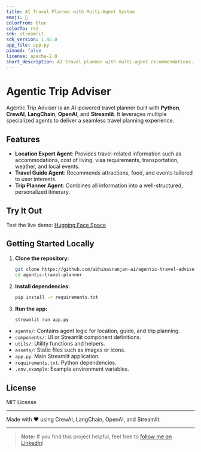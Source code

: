 ```yaml
---
title: AI Travel Planner with Multi-Agent System
emoji: 🐨
colorFrom: blue	
colorTo: red
sdk: streamlit
sdk_version: 1.42.0
app_file: app.py	
pinned: false	
license: apache-2.0
short_description: AI travel planner with multi-agent recommendations.
---
```


# Agentic Trip Adviser

Agentic Trip Adviser is an AI-powered travel planner built with **Python**, **CrewAI**, **LangChain**, **OpenAI**, and **Streamlit**. It leverages multiple specialized agents to deliver a seamless travel planning experience.

## Features

- **Location Expert Agent**: Provides travel-related information such as accommodations, cost of living, visa requirements, transportation, weather, and local events.
- **Travel Guide Agent**: Recommends attractions, food, and events tailored to user interests.
- **Trip Planner Agent**: Combines all information into a well-structured, personalized itinerary.

## Try It Out

Test the live demo: [Hugging Face Space](https://huggingface.co/spaces/abhinavranjan-ai/agentic-trip-planner)

## Getting Started Locally

1. **Clone the repository:**
    ```bash
    git clone https://github.com/abhinavranjan-ai/agentic-travel-adviser.git
    cd agentic-travel-planner
    ```
2. **Install dependencies:**
    ```bash
    pip install -r requirements.txt
    ```
3. **Run the app:**
    ```bash
    streamlit run app.py
    ```

- `agents/`: Contains agent logic for location, guide, and trip planning.
- `components/`: UI or Streamlit component definitions.
- `utils/`: Utility functions and helpers.
- `assets/`: Static files such as images or icons.
- `app.py`: Main Streamlit application.
- `requirements.txt`: Python dependencies.
- `.env.example`: Example environment variables.

## License

MIT License

---

Made with ❤️ using CrewAI, LangChain, OpenAI, and Streamlit.

---

> **Note:** If you find this project helpful, feel free to [follow me on LinkedIn](https://www.linkedin.com/in/abhinav-ranjan-ai/)!